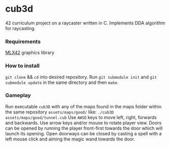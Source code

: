 # cub3d
42 curriculum project on a raycaster written in C. Implements DDA algorithm for raycasting.

### Requirements
[MLX42](https://github.com/codam-coding-college/MLX42) graphics library

### How to install
`git clone` && `cd` into desired repository. Run `git submodule init` and `git submodule update` in the same directory and then `make`.

### Gameplay
Run executable `cub3D` with any of the maps found in the maps folder within the same repository `assets/maps/good/` like:
```./cub3D assets/maps/good/tunnel.cub```
Use `AWSD` keys to move left, right, forwards and backwards. Use arrow keys and/or mouse to rotate player view. Doors can be opened by running the player front-first towards the door which will launch its opening. Open doorways can be closed by casting a spell with a left mouse click and aiming the magic wand towards the door.
